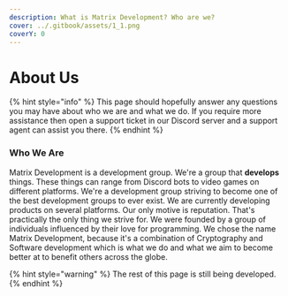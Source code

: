 ```yaml
---
description: What is Matrix Development? Who are we?
cover: ../.gitbook/assets/1_1.png
coverY: 0
---
```


# About Us

{% hint style="info" %}
This page should hopefully answer any questions you may have about who we are and what we do. If you require more assistance then open a support ticket in our Discord server and a support agent can assist you there.
{% endhint %}

### Who We Are

Matrix Development is a development group. We're a group that **develops** things. These things can range from Discord bots to video games on different platforms. We're a development group striving to become one of the best development groups to ever exist. We are currently developing products on several platforms. Our only motive is reputation. That's practically the only thing we strive for. We were founded by a group of individuals influenced by their love for programming. We chose the name Matrix Development, because it's a combination of Cryptography and Software development which is what we do and what we aim to become better at to benefit others across the globe.

{% hint style="warning" %}
The rest of this page is still being developed.
{% endhint %}
